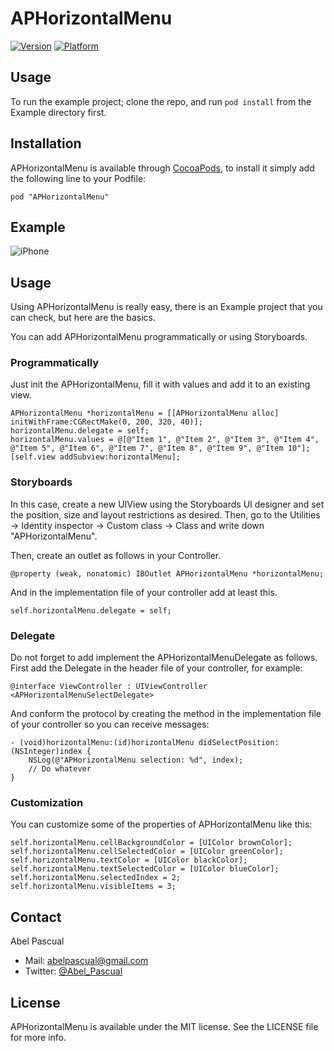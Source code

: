 # APHorizontalMenu

[![Version](http://cocoapod-badges.herokuapp.com/v/APHorizontalMenu/badge.png)](http://cocoadocs.org/docsets/APHorizontalMenu)
[![Platform](http://cocoapod-badges.herokuapp.com/p/APHorizontalMenu/badge.png)](http://cocoadocs.org/docsets/APHorizontalMenu)

## Usage

To run the example project; clone the repo, and run `pod install` from the Example directory first.

## Installation

APHorizontalMenu is available through [CocoaPods](http://cocoapods.org), to install
it simply add the following line to your Podfile:

    pod "APHorizontalMenu"

## Example

![iPhone](https://raw.githubusercontent.com/apascual/APHorizontalMenu/master/Images/APHorizontalMenu.gif)

## Usage

Using APHorizontalMenu is really easy, there is an Example project that you can check, but here are the basics.

You can add APHorizontalMenu programmatically or using Storyboards.

### Programmatically

Just init the APHorizontalMenu, fill it with values and add it to an existing view.

```objc
APHorizontalMenu *horizontalMenu = [[APHorizontalMenu alloc] initWithFrame:CGRectMake(0, 200, 320, 40)];
horizontalMenu.delegate = self;
horizontalMenu.values = @[@"Item 1", @"Item 2", @"Item 3", @"Item 4", @"Item 5", @"Item 6", @"Item 7", @"Item 8", @"Item 9", @"Item 10"];
[self.view addSubview:horizontalMenu];
```

### Storyboards

In this case, create a new UIView using the Storyboards UI designer and set the position, size and layout restrictions as desired. Then, go to the Utilities -> Identity inspector -> Custom class -> Class and write down "APHorizontalMenu".

Then, create an outlet as follows in your Controller.

```objc
@property (weak, nonatomic) IBOutlet APHorizontalMenu *horizontalMenu;
````

And in the implementation file of your controller add at least this.

```objc
self.horizontalMenu.delegate = self;
````

### Delegate

Do not forget to add implement the APHorizontalMenuDelegate as follows. First add the Delegate in the header file of your controller, for example:

```objc
@interface ViewController : UIViewController <APHorizontalMenuSelectDelegate>
````

And conform the protocol by creating the method in the implementation file of your controller so you can receive messages:

```objc
- (void)horizontalMenu:(id)horizontalMenu didSelectPosition:(NSInteger)index {
    NSLog(@"APHorizontalMenu selection: %d", index);
    // Do whatever
}
````

### Customization

You can customize some of the properties of APHorizontalMenu like this:

```objc
self.horizontalMenu.cellBackgroundColor = [UIColor brownColor];
self.horizontalMenu.cellSelectedColor = [UIColor greenColor];
self.horizontalMenu.textColor = [UIColor blackColor];
self.horizontalMenu.textSelectedColor = [UIColor blueColor];
self.horizontalMenu.selectedIndex = 2;
self.horizontalMenu.visibleItems = 3;
```

## Contact

Abel Pascual

* Mail: [abelpascual@gmail.com](mailto:abelpascual@gmail.com)
* Twitter: [@Abel_Pascual](https://twitter.com/Abel_Pascual)

## License

APHorizontalMenu is available under the MIT license. See the LICENSE file for more info.

